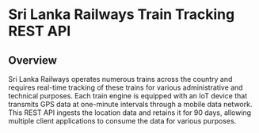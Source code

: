 # Sri Lanka Railways Train Tracking REST API

## Overview
Sri Lanka Railways operates numerous trains across the country and requires real-time tracking of these trains for various administrative and technical purposes. Each train engine is equipped with an IoT device that transmits GPS data at one-minute intervals through a mobile data network. This REST API ingests the location data and retains it for 90 days, allowing multiple client applications to consume the data for various purposes.